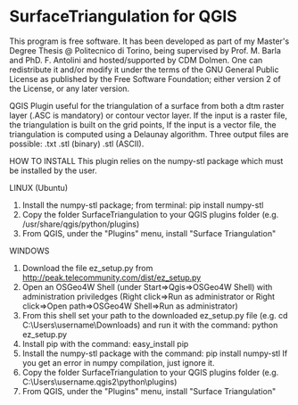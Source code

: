 # SurfaceTriangulation for QGIS



This program is free software. It has been developed as part of my
Master's Degree Thesis @ Politecnico di Torino, being supervised by
Prof. M. Barla and PhD. F. Antolini and hosted/supported by CDM
Dolmen. One can redistribute it and/or modify it under the terms of
the GNU General Public License as published by the Free Software
Foundation; either version 2 of the License, or any later version.


QGIS Plugin useful for the triangulation of a surface from both a dtm raster 
layer (.ASC is mandatory) or contour vector layer. 
If the input is a raster file, the triangulation is built on the grid points, 
If the input is a vector file, the triangulation is computed using a Delaunay 
algorithm.
Three output files are possible:  .txt .stl (binary) .stl (ASCII).

HOW TO INSTALL
This plugin relies on the numpy-stl package which must be installed by the user.

LINUX (Ubuntu)

1) Install the numpy-stl package; from terminal:
pip install numpy-stl
2) Copy the folder SurfaceTriangulation to your QGIS plugins folder (e.g. 
/usr/share/qgis/python/plugins)
3) From QGIS, under the "Plugins" menu, install "Surface Triangulation"

WINDOWS

1) Download the file ez_setup.py from http://peak.telecommunity.com/dist/ez_setup.py
2) Open an OSGeo4W Shell (under Start=>Qgis=>OSGeo4W Shell) with administration 
priviledges (Right click=>Run as administrator or 
Right click=>Open path=>OSGeo4W Shell=>Run as administrator)
3) From this shell set your path to the downloaded ez_setup.py file 
(e.g. cd C:\Users\username\Downloads) and run it with the command:
python ez_setup.py
4) Install pip with the command:
easy_install pip
5) Install the numpy-stl package with the command:
pip install numpy-stl
	If you get an error in numpy compilation, just ignore it.
6) Copy the folder SurfaceTriangulation to your QGIS plugins folder (e.g.
C:\Users\username\.qgis2\python\plugins)
7) From QGIS, under the "Plugins" menu, install "Surface Triangulation"